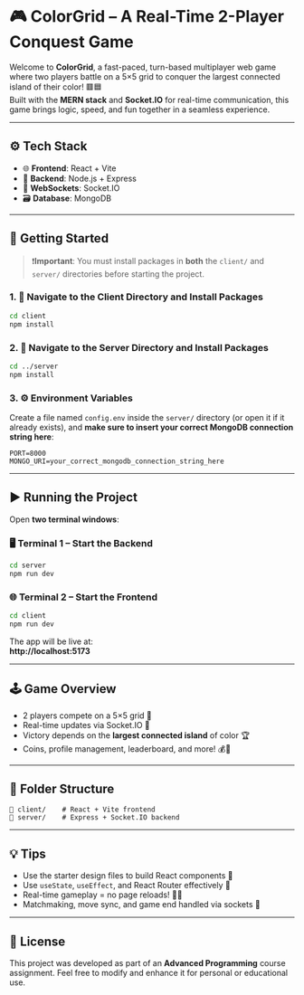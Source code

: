 # 🎮 ColorGrid – A Real-Time 2-Player Conquest Game

Welcome to **ColorGrid**, a fast-paced, turn-based multiplayer web game where two players battle on a 5×5 grid to conquer the largest connected island of their color! 🟥🟦  
Built with the **MERN stack** and **Socket.IO** for real-time communication, this game brings logic, speed, and fun together in a seamless experience.

---

## ⚙️ Tech Stack

- 🌐 **Frontend**: React + Vite  
- 🔌 **Backend**: Node.js + Express  
- 📡 **WebSockets**: Socket.IO  
- 🗃️ **Database**: MongoDB

---

## 🚀 Getting Started

> ❗️**Important**: You must install packages in **both** the `client/` and `server/` directories before starting the project.

### 1. 📁 Navigate to the Client Directory and Install Packages
```bash
cd client
npm install
```

### 2. 📁 Navigate to the Server Directory and Install Packages
```bash
cd ../server
npm install
```

### 3. ⚙️ Environment Variables

Create a file named `config.env` inside the `server/` directory (or open it if it already exists), and **make sure to insert your correct MongoDB connection string here**:
```env
PORT=8000
MONGO_URI=your_correct_mongodb_connection_string_here
```

---

## ▶️ Running the Project

Open **two terminal windows**:

### 🖥️ Terminal 1 – Start the Backend
```bash
cd server
npm run dev
```

### 🌐 Terminal 2 – Start the Frontend
```bash
cd client
npm run dev
```

The app will be live at:  
**http://localhost:5173**

---

## 🕹️ Game Overview

- 2 players compete on a 5×5 grid 🎯  
- Real-time updates via Socket.IO 🔄  
- Victory depends on the **largest connected island** of color 🏆  
- Coins, profile management, leaderboard, and more! 💰👤

---

## 📂 Folder Structure

```
📁 client/    # React + Vite frontend  
📁 server/    # Express + Socket.IO backend  
```

---

## 💡 Tips

- Use the starter design files to build React components 🧩  
- Use `useState`, `useEffect`, and React Router effectively 🚦  
- Real-time gameplay = no page reloads! 🚫🔄  
- Matchmaking, move sync, and game end handled via sockets 🎯

---

## 📜 License

This project was developed as part of an **Advanced Programming** course assignment. Feel free to modify and enhance it for personal or educational use.
